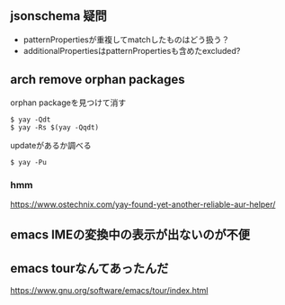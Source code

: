 ## jsonschema 疑問

- patternPropertiesが重複してmatchしたものはどう扱う？
- additionalPropertiesはpatternPropertiesも含めたexcluded?

## arch remove orphan packages

orphan packageを見つけて消す

```console
$ yay -Qdt
$ yay -Rs $(yay -Qqdt)
```

updateがあるか調べる

```console
$ yay -Pu
```

### hmm

https://www.ostechnix.com/yay-found-yet-another-reliable-aur-helper/

## emacs IMEの変換中の表示が出ないのが不便

## emacs tourなんてあったんだ

https://www.gnu.org/software/emacs/tour/index.html
